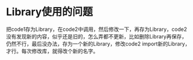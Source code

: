 # Library使用的问题

把code1存为Library，在code2中调用，然后修改一下，再存为Library，code2没有发现新的内容，似乎还是旧的，怎么弄都不更新，比如删除Library再保存，仍然不行，最后没办法，存为一个新的Library，修改code2 import新的Library，才行。每次修改库，就得改个新的名字。